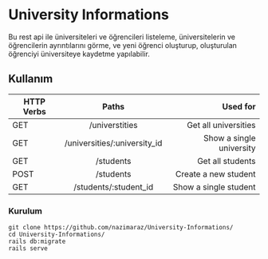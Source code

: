 # University Informations

Bu rest api ile üniversiteleri ve öğrencileri listeleme,  üniversitelerin ve öğrencilerin ayrıntılarını görme, ve yeni öğrenci oluşturup, oluşturulan öğrenciyi üniversiteye kaydetme yapılabilir.

## Kullanım
| HTTP Verbs    | Paths                        | Used for                 |
| ------------- |:----------------------------:| ------------------------:|
| GET           | /universtities               | Get all universities     |
| GET           | /universities/:university_id | Show a single university |
| GET           | /students                    | Get all students         |
| POST          | /students                    | Create a new student     |
| GET           | /students/:student_id        | Show a single student    |

### Kurulum

```
git clone https://github.com/nazimaraz/University-Informations/
cd University-Informations/
rails db:migrate
rails serve
```
